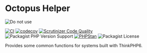 Octopus Helper
===
![Do not use](https://img.shields.io/badge/Under%20development-Don't%20use-red)

[![CI](https://github.com/aspirantzhang/octopus-helper/actions/workflows/ci.yml/badge.svg)](https://github.com/aspirantzhang/octopus-helper/actions/workflows/ci.yml)
[![codecov](https://codecov.io/gh/aspirantzhang/octopus-helper/branch/main/graph/badge.svg?token=9M8LYHU3K6)](https://codecov.io/gh/aspirantzhang/octopus-helper)
[![Scrutinizer Code Quality](https://scrutinizer-ci.com/g/aspirantzhang/octopus-helper/badges/quality-score.png?b=main)](https://scrutinizer-ci.com/g/aspirantzhang/octopus-helper/?branch=main)
![Packagist PHP Version Support](https://img.shields.io/packagist/php-v/aspirantzhang/octopus-helper)
[![PHPStan](https://img.shields.io/badge/PHPStan-level%205-brightgreen.svg?style=flat)](https://phpstan.org/)
![Packagist License](https://img.shields.io/packagist/l/aspirantzhang/octopus-helper)

Provides some common functions for systems built with ThinkPHP6.
